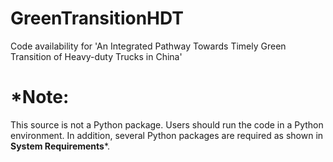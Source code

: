 # GreenTransitionHDT
Code availability for 'An Integrated Pathway Towards Timely Green Transition of Heavy-duty Trucks in China'

# *Note: 
This source is not a Python package. Users should run the code in a Python environment. In addition, several Python packages are required as shown in **System Requirements***.
